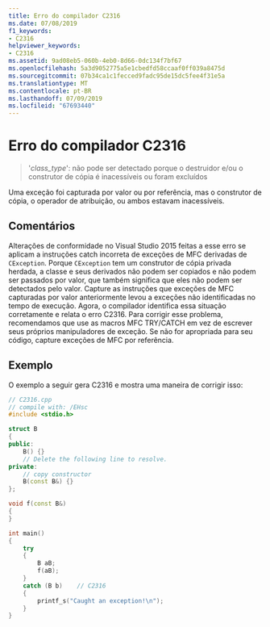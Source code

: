 ```yaml
---
title: Erro do compilador C2316
ms.date: 07/08/2019
f1_keywords:
- C2316
helpviewer_keywords:
- C2316
ms.assetid: 9ad08eb5-060b-4eb0-8d66-0dc134f7bf67
ms.openlocfilehash: 5a3d9052775a5e1cbedfd58ccaaf0ff039a8475d
ms.sourcegitcommit: 07b34ca1c1fecced9fadc95de15dc5fee4f31e5a
ms.translationtype: MT
ms.contentlocale: pt-BR
ms.lasthandoff: 07/09/2019
ms.locfileid: "67693440"
---
```

# <a name="compiler-error-c2316"></a>Erro do compilador C2316

> '*class_type*': não pode ser detectado porque o destruidor e/ou o construtor de cópia é inacessíveis ou foram excluídos

Uma exceção foi capturada por valor ou por referência, mas o construtor de cópia, o operador de atribuição, ou ambos estavam inacessíveis.

## <a name="remarks"></a>Comentários

Alterações de conformidade no Visual Studio 2015 feitas a esse erro se aplicam a instruções catch incorreta de exceções de MFC derivadas de `CException`. Porque `CException` tem um construtor de cópia privada herdada, a classe e seus derivados não podem ser copiados e não podem ser passados por valor, que também significa que eles não podem ser detectados pelo valor. Capture as instruções que exceções de MFC capturadas por valor anteriormente levou a exceções não identificadas no tempo de execução. Agora, o compilador identifica essa situação corretamente e relata o erro C2316. Para corrigir esse problema, recomendamos que use as macros MFC TRY/CATCH em vez de escrever seus próprios manipuladores de exceção. Se não for apropriada para seu código, capture exceções de MFC por referência.

## <a name="example"></a>Exemplo

O exemplo a seguir gera C2316 e mostra uma maneira de corrigir isso:

```cpp
// C2316.cpp
// compile with: /EHsc
#include <stdio.h>

struct B
{
public:
    B() {}
    // Delete the following line to resolve.
private:
    // copy constructor
    B(const B&) {}
};

void f(const B&)
{
}

int main()
{
    try
    {
        B aB;
        f(aB);
    }
    catch (B b)    // C2316
    {
        printf_s("Caught an exception!\n");
    }
}
```

